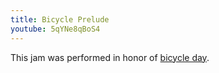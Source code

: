 ```yaml
---
title: Bicycle Prelude
youtube: 5qYNe8qBoS4
---
```

This jam was performed in honor of [bicycle day].

[bicycle day]: https://www.urbandictionary.com/define.php?term=Bicycle%20Day
